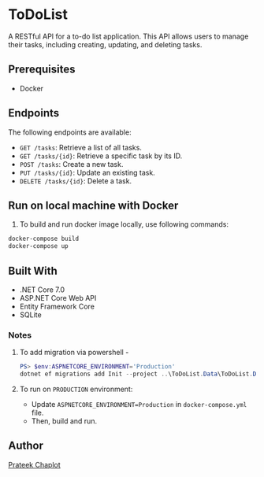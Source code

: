 # ToDoList

A RESTful API for a to-do list application. This API allows users to manage their tasks, including creating, updating, and deleting tasks.

## Prerequisites

- Docker

## Endpoints

The following endpoints are available:

- `GET /tasks`: Retrieve a list of all tasks.
- `GET /tasks/{id}`: Retrieve a specific task by its ID.
- `POST /tasks`: Create a new task.
- `PUT /tasks/{id}`: Update an existing task.
- `DELETE /tasks/{id}`: Delete a task.


## Run on local machine with Docker

1. To build and run docker image locally, use following commands:

```powershell
docker-compose build
docker-compose up
```

## Built With

- .NET Core 7.0
- ASP.NET Core Web API
- Entity Framework Core
- SQLite

### Notes

1. To add migration via powershell -

    ```powershell
    PS> $env:ASPNETCORE_ENVIRONMENT='Production'
    dotnet ef migrations add Init --project ..\ToDoList.Data\ToDoList.Data.csproj
    ```

1. To run on `PRODUCTION` environment:
    - Update `ASPNETCORE_ENVIRONMENT=Production` in `docker-compose.yml` file.
    - Then, build and run.

## Author

[Prateek Chaplot](https://github.com/prateekchaplot/)
